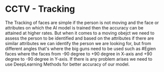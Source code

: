 # CCTV - Tracking

The Tracking of faces are simple if the person is not moving and the face or attributes on which the AI model is trained then the accuracy can be attained at higher rates.
But when it comes to a moving obejct we need to assess the person to be identified and based on the attributes if there are similar attributes we can identify the person we are looking for, but from different angles that's where the big guns need to be used such as #Egien faces where the faces from -90 degree to +90 degree in X-axis and +90 degree to -90 degree in Y-axis.
If there is any problem arises we need to use DeepLearning Methods for better accuracy of our model.
